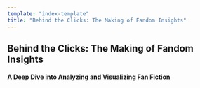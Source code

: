 ```yaml
---
template: "index-template"
title: "Behind the Clicks: The Making of Fandom Insights"
---
```


## Behind the Clicks: The Making of Fandom Insights
#### A Deep Dive into Analyzing and Visualizing Fan Fiction
